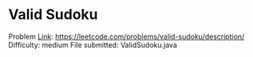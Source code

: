 # Valid Sudoku
Problem [Link](https://leetcode.com/problems/valid-sudoku/description/): https://leetcode.com/problems/valid-sudoku/description/
Difficulty: medium
File submitted: ValidSudoku.java
